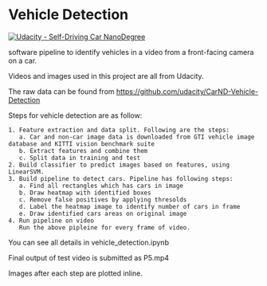 # Vehicle Detection
[![Udacity - Self-Driving Car NanoDegree](https://s3.amazonaws.com/udacity-sdc/github/shield-carnd.svg)](http://www.udacity.com/drive)


software pipeline to identify vehicles in a video from a front-facing camera on a car.

Videos and images used in this project are all from Udacity.

The raw data can be found from https://github.com/udacity/CarND-Vehicle-Detection

Steps for vehicle detection are as follow:

    1. Feature extraction and data split. Following are the steps:
       a. Car and non-car image data is downloaded from GTI vehicle image database and KITTI vision benchmark suite
       b. Extract features and combine them
       c. Split data in training and test
    2. Build classifier to predict images based on features, using LinearSVM. 
    3. Build pipeline to detect cars. Pipeline has following steps:
       a. Find all rectangles which has cars in image
       b. Draw heatmap with identified boxes
       c. Remove false positives by applying thresolds
       d. Label the heatmap image to identify number of cars in frame
       e. Draw identified cars areas on original image
    4. Run pipeline on video
       Run the above pipleine for every frame of video.

You can see all details in vehicle_detection.ipynb <br/>

Final output of test video is submitted as P5.mp4 <br/>

Images after each step are plotted inline. <br/>